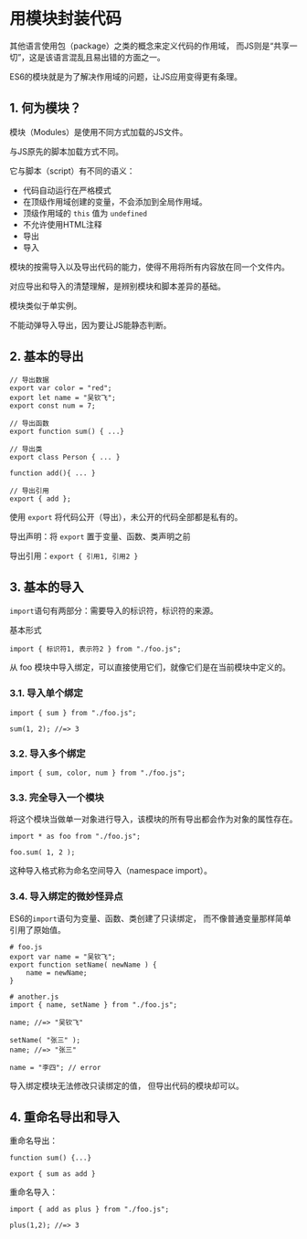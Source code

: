  # 用模块封装代码

其他语言使用包（package）之类的概念来定义代码的作用域，
而JS则是“共享一切”，这是该语言混乱且易出错的方面之一。

ES6的模块就是为了解决作用域的问题，让JS应用变得更有条理。

## 1. 何为模块？

模块（Modules）是使用不同方式加载的JS文件。

与JS原先的脚本加载方式不同。

它与脚本（script）有不同的语义：
* 代码自动运行在严格模式
* 在顶级作用域创建的变量，不会添加到全局作用域。
* 顶级作用域的 `this` 值为 `undefined`
* 不允许使用HTML注释
* 导出
* 导入

模块的按需导入以及导出代码的能力，使得不用将所有内容放在同一个文件内。

对应导出和导入的清楚理解，是辨别模块和脚本差异的基础。

模块类似于单实例。

不能动弹导入导出，因为要让JS能静态判断。

## 2. 基本的导出

    // 导出数据
    export var color = "red";
    export let name = "吴钦飞";
    export const num = 7;

    // 导出函数
    export function sum() { ...}

    // 导出类
    export class Person { ... }

    function add(){ ... }

    // 导出引用
    export { add };

使用 `export` 将代码公开（导出），未公开的代码全部都是私有的。

导出声明：将 `export` 置于变量、函数、类声明之前

导出引用：`export { 引用1, 引用2 }`

## 3. 基本的导入

`import`语句有两部分：需要导入的标识符，标识符的来源。

基本形式

    import { 标识符1, 表示符2 } from "./foo.js";

从 foo 模块中导入绑定，可以直接使用它们，就像它们是在当前模块中定义的。


### 3.1. 导入单个绑定

    import { sum } from "./foo.js";

    sum(1, 2); //=> 3

### 3.2. 导入多个绑定

    import { sum, color, num } from "./foo.js";

### 3.3. 完全导入一个模块

将这个模块当做单一对象进行导入，该模块的所有导出都会作为对象的属性存在。

    import * as foo from "./foo.js";

    foo.sum( 1, 2 );

这种导入格式称为命名空间导入（namespace import）。

### 3.4. 导入绑定的微妙怪异点

ES6的`import`语句为变量、函数、类创建了只读绑定，
而不像普通变量那样简单引用了原始值。

    # foo.js
    export var name = "吴钦飞";
    export function setName( newName ) {
        name = newName;
    }

    # another.js
    import { name, setName } from "./foo.js";

    name; //=> "吴钦飞"

    setName( "张三" ); 
    name; //=> "张三"

    name = "李四"; // error

导入绑定模块无法修改只读绑定的值，
但导出代码的模块却可以。

## 4. 重命名导出和导入

重命名导出：

    function sum() {...}

    export { sum as add }

重命名导入：

    import { add as plus } from "./foo.js";

    plus(1,2); //=> 3